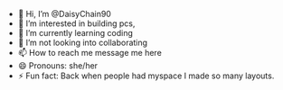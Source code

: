 - 👋 Hi, I’m @DaisyChain90
- 👀 I’m interested in building pcs,
- 🌱 I’m currently learning coding 
- 💞️ I’m not looking into collaborating 
- 📫 How to reach me message me here
- 😄 Pronouns: she/her
- ⚡ Fun fact: Back when people had myspace I made so many layouts.

<!---
DaisyChain90/DaisyChain90 is a ✨ special ✨ repository because its `README.md` (this file) appears on your GitHub profile.
You can click the Preview link to take a look at your changes.
--->
